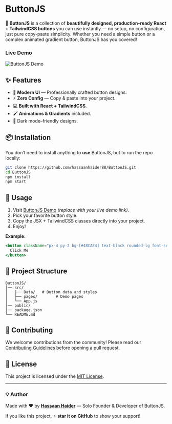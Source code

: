 # ButtonJS

🚀 **ButtonJS** is a collection of **beautifully designed, production-ready React + TailwindCSS buttons** you can use instantly — no setup, no configuration, just pure copy-paste simplicity.
Whether you need a simple button or a complex animated gradient button, ButtonJS has you covered!

### Live Demo
![ButtonJS Demo](https://ik.imagekit.io/hassaan/Button_Js_1PIiqRvf2Q)

## ✨ Features
- 🎨 **Modern UI** — Professionally crafted button designs.
- ⚡ **Zero Config** — Copy & paste into your project.
- 💻 **Built with React + TailwindCSS**.
- 🖌 **Animations & Gradients** included.
- 🌙 Dark mode–friendly designs.

## 📦 Installation
You don’t need to install anything to **use** ButtonJS, but to run the repo locally:

```bash
git clone https://github.com/hassaanhaider88/ButtonJS.git
cd ButtonJS
npm install
npm start
````

## 🚀 Usage

1. Visit [ButtonJS Demo](https://buttonjs.vercel.app) *(replace with your live demo link)*.
2. Pick your favorite button style.
3. Copy the JSX + TailwindCSS classes directly into your project.
4. Enjoy!

**Example:**

```jsx
<button className="px-4 py-2 bg-[#48CAE4] text-black rounded-lg font-semibold hover:bg-black hover:text-[#48CAE4] transition">
  Click Me
</button>
```

## 📂 Project Structure

```
ButtonJS/
│── src/
│   ├── Data/   # Button data and styles
│   ├── pages/        # Demo pages
│   └── App.js
│── public/
│── package.json
└── README.md
```

## 🤝 Contributing

We welcome contributions from the community!
Please read our [Contributing Guidelines](./CONTRIBUTING.md) before opening a pull request.

## 📜 License

This project is licensed under the [MIT License](./LICENSE).

---

### 💡 Author

Made with ❤️ by **[Hassaan Haider](https://github.com/hassaanhaider88)** — Solo Founder & Developer of ButtonJS.

If you like this project, ⭐ **star it on GitHub** to show your support!

